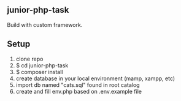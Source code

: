 
## junior-php-task

Build with custom framework.

## Setup

1. clone repo
2. $ cd junior-php-task
3. $ composer install
4. create database in your local environment (mamp, xampp, etc)
5. import db named "cats.sql" found in root catalog
6. create and fill env.php based on .env.example file






